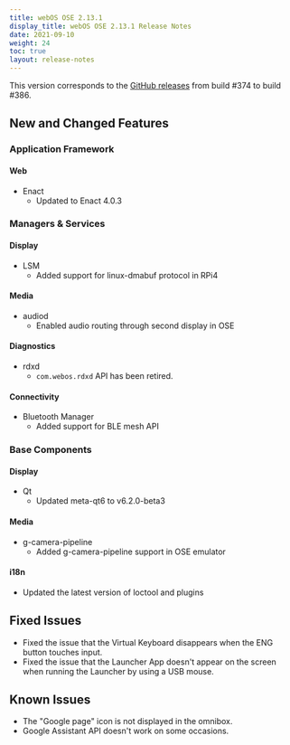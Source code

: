```yaml
---
title: webOS OSE 2.13.1
display_title: webOS OSE 2.13.1 Release Notes
date: 2021-09-10
weight: 24
toc: true
layout: release-notes
---
```


This version corresponds to the [GitHub releases](https://github.com/webosose/build-webos/releases) from build #374 to build #386.

## New and Changed Features

### Application Framework

#### Web

- Enact
  - Updated to Enact 4.0.3

### Managers & Services

#### Display

- LSM
  - Added support for linux-dmabuf protocol in RPi4

#### Media

- audiod
  - Enabled audio routing through second display in OSE

#### Diagnostics

- rdxd
  - `com.webos.rdxd` API has been retired.
  
#### Connectivity

- Bluetooth Manager
  - Added support for BLE mesh API

### Base Components

#### Display

- Qt
  - Updated meta-qt6 to v6.2.0-beta3

#### Media

- g-camera-pipeline
  - Added g-camera-pipeline support in OSE emulator

#### i18n

  - Updated the latest version of loctool and plugins

## Fixed Issues

  - Fixed the issue that the Virtual Keyboard disappears when the ENG button touches input.
  - Fixed the issue that the Launcher App doesn't appear on the screen when running the Launcher by using a USB mouse.

## Known Issues

  - The "Google page" icon is not displayed in the omnibox.
  - Google Assistant API doesn't work on some occasions.
